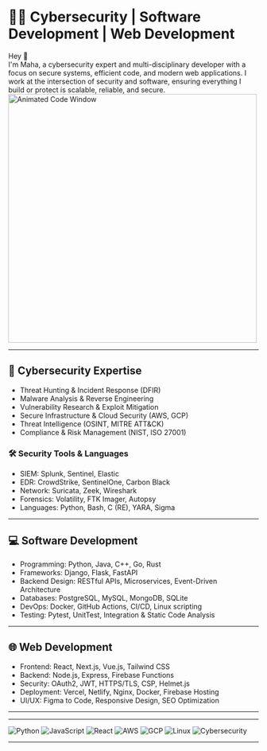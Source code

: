 # 👨‍💻 Cybersecurity | Software Development | Web Development

Hey 👋  
I'm Maha, a cybersecurity expert and multi-disciplinary developer with a focus on secure systems, efficient code, and modern web applications. I work at the intersection of security and software, ensuring everything I build or protect is scalable, reliable, and secure.
<img src="https://lottiefiles.com/free-animation/programming-NywgvmC6vu" width="500" alt="Animated Code Window"/>



---

## 🔐 Cybersecurity Expertise
- Threat Hunting & Incident Response (DFIR)
- Malware Analysis & Reverse Engineering
- Vulnerability Research & Exploit Mitigation
- Secure Infrastructure & Cloud Security (AWS, GCP)
- Threat Intelligence (OSINT, MITRE ATT&CK)
- Compliance & Risk Management (NIST, ISO 27001)

### 🛠️ Security Tools & Languages
- SIEM: Splunk, Sentinel, Elastic
- EDR: CrowdStrike, SentinelOne, Carbon Black
- Network: Suricata, Zeek, Wireshark
- Forensics: Volatility, FTK Imager, Autopsy
- Languages: Python, Bash, C (RE), YARA, Sigma

---

## 💻 Software Development
- Programming: Python, Java, C++, Go, Rust
- Frameworks: Django, Flask, FastAPI
- Backend Design: RESTful APIs, Microservices, Event-Driven Architecture
- Databases: PostgreSQL, MySQL, MongoDB, SQLite
- DevOps: Docker, GitHub Actions, CI/CD, Linux scripting
- Testing: Pytest, UnitTest, Integration & Static Code Analysis

---

## 🌐 Web Development
- Frontend: React, Next.js, Vue.js, Tailwind CSS
- Backend: Node.js, Express, Firebase Functions
- Security: OAuth2, JWT, HTTPS/TLS, CSP, Helmet.js
- Deployment: Vercel, Netlify, Nginx, Docker, Firebase Hosting
- UI/UX: Figma to Code, Responsive Design, SEO Optimization

---


---

![Python](https://img.shields.io/badge/Python-3776AB?style=for-the-badge&logo=python&logoColor=white)
![JavaScript](https://img.shields.io/badge/JavaScript-F0DB4F?style=for-the-badge&logo=javascript&logoColor=black)
![React](https://img.shields.io/badge/React-20232A?style=for-the-badge&logo=react&logoColor=61DAFB)
![AWS](https://img.shields.io/badge/AWS-232F3E?style=for-the-badge&logo=amazonaws&logoColor=white)
![GCP](https://img.shields.io/badge/GCP-4285F4?style=for-the-badge&logo=googlecloud&logoColor=white)
![Linux](https://img.shields.io/badge/Linux-FCC624?style=for-the-badge&logo=linux&logoColor=black)
![Cybersecurity](https://img.shields.io/badge/Security-Zone-red?style=for-the-badge&logo=protonmail&logoColor=white)

---
